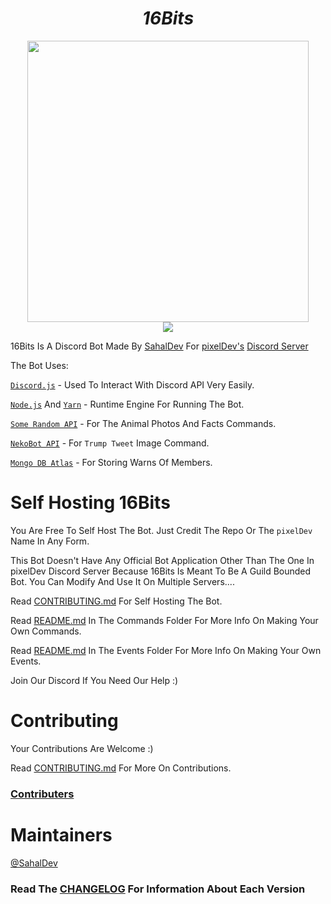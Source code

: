 # <div align="center">**_16Bits_**
    
<div align="center">
    
<img src="https://github.com/pixdevgithub/16Bits/blob/main/image/e.png" height="450px" width="450px" />

</div>

<div align="center">

<a href="https://discord.gg/syPv4ezZEM/">
    <img src="https://img.shields.io/badge/Discord-7289DA?style=for-the-badge&logo=discord&logoColor=white" />
</a>

</div>

16Bits Is A Discord Bot Made By [SahalDev](https://github.com/SahalDev) For [pixelDev's](https://github.com/pixdevgithub) [Discord Server](https://discord.gg/syPv4ezZEM)

The Bot Uses:

[`Discord.js`](discord.js.org/) - Used To Interact With Discord API Very Easily.

[`Node.js`](https://nodejs.org/) And [`Yarn`](https://classic.yarnpkg.com/en/) - Runtime Engine For Running The Bot.

[`Some Random API`](https://some-random-api.ml/) - For The Animal Photos And Facts Commands.

[`NekoBot API`](https://docs.nekobot.xyz) - For `Trump Tweet` Image Command.

[`Mongo DB Atlas`](https://www.mongodb.com/cloud/atlas) - For Storing Warns Of Members.

# Self Hosting 16Bits

You Are Free To Self Host The Bot. Just Credit The Repo Or The `pixelDev` Name In Any Form.

This Bot Doesn't Have Any Official Bot Application Other Than The One In pixelDev Discord Server Because 16Bits Is Meant To Be A Guild Bounded Bot. You Can Modify And Use It On Multiple Servers....

Read  [CONTRIBUTING.md](https://github.com/pixdevgithub/16Bits/blob/main/CONTRIBUTING.md#run-16bits-locally) For Self Hosting The Bot.

Read [README.md](https://github.com/pixdevgithub/16Bits/blob/main/src/Commands/README.md) In The Commands Folder For More Info On Making Your Own Commands.

Read [README.md](https://github.com/pixdevgithub/16Bits/blob/main/src/Events/README.md) In The Events Folder For More Info On Making Your Own Events.

Join Our Discord If You Need Our Help :)

# Contributing

Your Contributions Are Welcome :)

Read [CONTRIBUTING.md](https://github.com/pixdevgithub/16Bits/blob/main/CONTRIBUTING.md#contributing) For More On Contributions.

### <u> Contributers </u>

# Maintainers

[@SahalDev](https://github.com/SahalDev)

### Read The [CHANGELOG](https://github.com/pixdevgithub/16Bits/blob/main/CHANGELOG.md) For Information About Each Version
